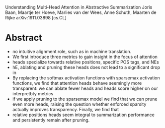 Understanding Multi-Head Attention in Abstractive Summarization
Joris Baan, Maartje ter Hoeve, Marlies van der Wees, Anne Schuth, Maarten de Rijke
arXiv:1911.03898 [cs.CL]

# Abstract

* no intuitive alignment role, such as in machine translation.
* We first introduce three metrics to gain insight in the focus of attention
* heads specialize towards relative positions, specific POS tags, and NEs
* hE, ablating and pruning these heads does not lead to a significant drop in
* By replacing the softmax activation functions with sparsemax activation
  functions, we find that attention heads behave seemingly more transparent:
  we can ablate fewer heads and heads score higher on our interpretbty metrics
* if we apply pruning to the sparsemax model we find that we can prune even more
  heads, raising the question whether enforced sparsity actually improves
  transparency. Finally, we find that
* relative positions heads seem integral to summarization performance and
  persistently remain after pruning.

